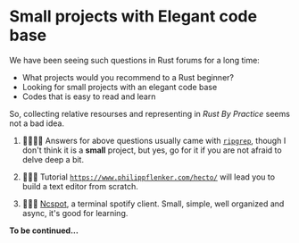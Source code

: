 # Small projects with Elegant code base
We have been seeing such questions in Rust forums for a long time: 

- What projects would you recommend to a Rust beginner?
- Looking for small projects with an elegant code base
- Codes that is easy to read and learn

So, collecting relative resourses and representing in _Rust By Practice_ seems not a bad idea.

1. 🌟🌟🌟🌟
Answers for above questions usually came with [`ripgrep`](https://github.com/BurntSushi/ripgrep), though I don't think it is a **small** project, but yes, go for it if you are not afraid to delve deep a bit.

2. 🌟🌟🌟
Tutorial [`https://www.philippflenker.com/hecto/`](https://www.philippflenker.com/hecto/) will lead you to build a text editor from scratch.

3. 🌟🌟🌟
[Ncspot](https://github.com/hrkfdn/ncspot), a terminal spotify client. Small, simple, well organized and async, it's good for learning.


**To be continued...**